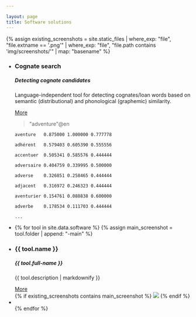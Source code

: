 ```yaml
---

layout: page
title: Software solutions
---
```




{% assign existing_screenshots = site.static_files 
  | where_exp: "file", "file.extname == '.png'" 
  | where_exp: "file", "file.path contains 'img/screenshots/'"
  | map: "basename"
%}

<ul class="content-list" id="tools-list">
  <li>
    <div class="row">
      <div class="col-6">
        <h3>Cognate search</h3>
        <h5>Detecting cognate candidates</h5>
        <p>Language-independent tool for detecting cognates/loan words based on semantic (distributional) and phonological (graphemic) similarity.</p>
        <a href="https://github.com/acoli-repo/cognate-search">More</a>
      </div>
      <div class="col-2">
        <blockquote>
<p>"adventure"@en</p>
</blockquote>
        <pre><code>aventure   0.875000 1.000000 0.777778</code><br/></pre>
        <pre><code>adhérent   0.579403 0.605390 0.555556</code><br/></pre>
        <pre><code>accentuer  0.505341 0.585576 0.444444</code><br/></pre>
        <pre><code>adversaire 0.404759 0.339995 0.500000</code><br/></pre>
        <pre><code>adverse    0.326851 0.258465 0.444444</code><br/></pre>
        <pre><code>adjacent   0.316972 0.246323 0.444444</code><br/></pre>
        <pre><code>aventurier 0.154761 0.088838 0.600000</code><br/></pre>
        <pre><code>adverbe    0.178534 0.111703 0.444444</code><br/></pre>
        <pre><code>...</code></pre>
      </div>
    </div>
  </li>
  <li>

{% for tool in site.data.software %}
  {% assign main_screenshot = tool.folder | append: "-main" %}
  
  <li>
    <div class="row">
      <div class="col-6">
        <h3>{{ tool.name }}</h3>
        <h5>{{ tool.full-name }}</h5>
        <p>{{ tool.description | markdownify }}</p>
        <a href="{{ tool.folder }}">More</a>
      </div>
      <div class="col-2">
        {% if existing_screenshots contains main_screenshot %}
        <img src="../img/screenshots/{{ main_screenshot }}.png"/>
        {% endif %}
      </div>
    </div>
  </li>
  <li>
      
  </li>
{% endfor %}
</ul>
